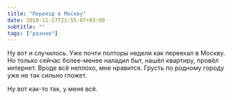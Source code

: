 ```yaml
---
title: "Переезд в Москву"
date: 2018-11-27T21:55:07+03:00
subtitle: ""
tags: ["разное"]
---
```


Ну вот и случилось. Уже почти полторы недели как переехал в Москву. Но только сейчас более-менее наладил быт, нашёл квартиру, провёл интернет.
Вроде всё неплохо, мне нравится. Грусть по родному городу уже не так сильно гложет.

Ну вот как-то так, у меня всё.